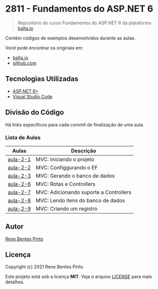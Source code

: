 # 2811 - Fundamentos do ASP.NET 6

> Repositório do curso Fundamentos do ASP.NET 6 da plataforma [balta.io](https://balta.io)

Contém códigos de exemplos desenvolvidos durante as aulas.

Você pode encontrar os originais em:

- [balta.io](https://balta.io/cursos/fundamentos-aspnet)
- [github.com](https://github.com/balta-io/2811)

## Tecnologias Utilizadas

- [ASP.NET 6+](https://dotnet.microsoft.com/en-us/apps/aspnet)
- [Visual Studio Code](https://code.visualstudio.com/)

## Divisão do Código

Há links específicos para cada commit de finalização de uma aula.

### Lista de Aulas

| Aulas                            | Descrição                              |
| -------------------------------- | -------------------------------------- |
| [aula-2-1](../../commit/a7ad88d) | MVC: Iniciando o projeto               |
| [aula-2-2](../../commit/6b72655) | MVC: Configgurando o EF                |
| [aula-2-3](../../commit/cea25a3) | MVC: Gerando o banco de dados          |
| [aula-2-6](../../commit/4e31851) | MVC: Rotas e Controllers               |
| [aula-2-7](../../commit/66989ca) | MVC: Adicionando suporte a Controllers |
| [aula-2-8](../../commit/a1dd497) | MVC: Lendo itens do banco de dados     |
| [aula-2-9](../../commit/b04ec80) | MVC: Criando um registro               |

## Autor

[Rene Bentes Pinto](http://github.com/renebentes)

## Licença

Copyright (c) 2021 Rene Bentes Pinto

Este projeto está sob a licença **MIT**. Veja o arquivo [LICENSE](LICENSE) para mais detalhes.
